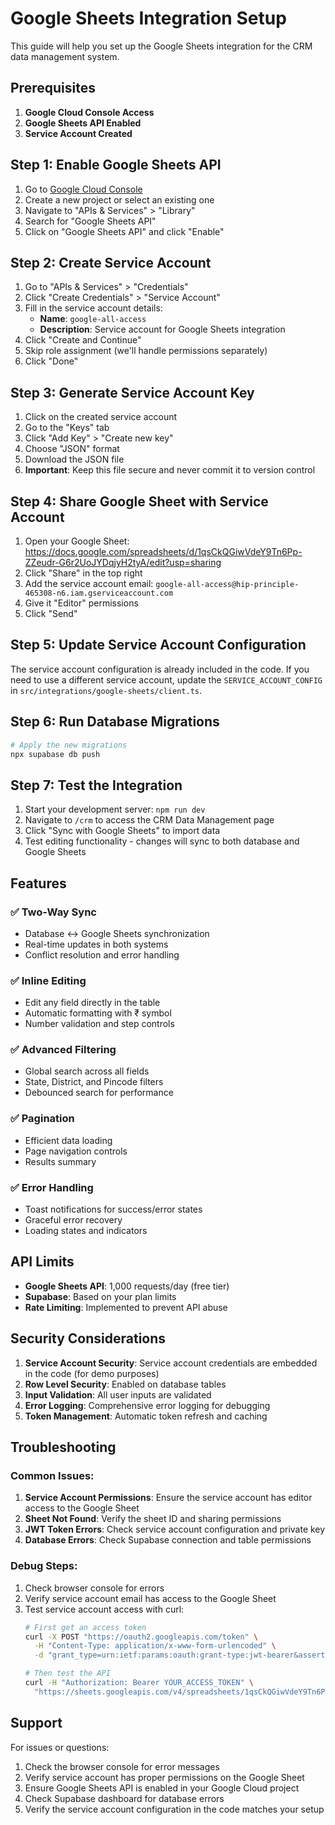 # Google Sheets Integration Setup

This guide will help you set up the Google Sheets integration for the CRM data management system.

## Prerequisites

1. **Google Cloud Console Access**
2. **Google Sheets API Enabled**
3. **Service Account Created**

## Step 1: Enable Google Sheets API

1. Go to [Google Cloud Console](https://console.cloud.google.com/)
2. Create a new project or select an existing one
3. Navigate to "APIs & Services" > "Library"
4. Search for "Google Sheets API"
5. Click on "Google Sheets API" and click "Enable"

## Step 2: Create Service Account

1. Go to "APIs & Services" > "Credentials"
2. Click "Create Credentials" > "Service Account"
3. Fill in the service account details:
   - **Name**: `google-all-access`
   - **Description**: Service account for Google Sheets integration
4. Click "Create and Continue"
5. Skip role assignment (we'll handle permissions separately)
6. Click "Done"

## Step 3: Generate Service Account Key

1. Click on the created service account
2. Go to the "Keys" tab
3. Click "Add Key" > "Create new key"
4. Choose "JSON" format
5. Download the JSON file
6. **Important**: Keep this file secure and never commit it to version control

## Step 4: Share Google Sheet with Service Account

1. Open your Google Sheet: https://docs.google.com/spreadsheets/d/1qsCkQGiwVdeY9Tn6Pp-ZZeudr-G6r2UoJYDqjyH2tyA/edit?usp=sharing
2. Click "Share" in the top right
3. Add the service account email: `google-all-access@hip-principle-465308-n6.iam.gserviceaccount.com`
4. Give it "Editor" permissions
5. Click "Send"

## Step 5: Update Service Account Configuration

The service account configuration is already included in the code. If you need to use a different service account, update the `SERVICE_ACCOUNT_CONFIG` in `src/integrations/google-sheets/client.ts`.

## Step 6: Run Database Migrations

```bash
# Apply the new migrations
npx supabase db push
```

## Step 7: Test the Integration

1. Start your development server: `npm run dev`
2. Navigate to `/crm` to access the CRM Data Management page
3. Click "Sync with Google Sheets" to import data
4. Test editing functionality - changes will sync to both database and Google Sheets

## Features

### ✅ **Two-Way Sync**
- Database ↔ Google Sheets synchronization
- Real-time updates in both systems
- Conflict resolution and error handling

### ✅ **Inline Editing**
- Edit any field directly in the table
- Automatic formatting with ₹ symbol
- Number validation and step controls

### ✅ **Advanced Filtering**
- Global search across all fields
- State, District, and Pincode filters
- Debounced search for performance

### ✅ **Pagination**
- Efficient data loading
- Page navigation controls
- Results summary

### ✅ **Error Handling**
- Toast notifications for success/error states
- Graceful error recovery
- Loading states and indicators

## API Limits

- **Google Sheets API**: 1,000 requests/day (free tier)
- **Supabase**: Based on your plan limits
- **Rate Limiting**: Implemented to prevent API abuse

## Security Considerations

1. **Service Account Security**: Service account credentials are embedded in the code (for demo purposes)
2. **Row Level Security**: Enabled on database tables
3. **Input Validation**: All user inputs are validated
4. **Error Logging**: Comprehensive error logging for debugging
5. **Token Management**: Automatic token refresh and caching

## Troubleshooting

### Common Issues:

1. **Service Account Permissions**: Ensure the service account has editor access to the Google Sheet
2. **Sheet Not Found**: Verify the sheet ID and sharing permissions
3. **JWT Token Errors**: Check service account configuration and private key
4. **Database Errors**: Check Supabase connection and table permissions

### Debug Steps:

1. Check browser console for errors
2. Verify service account email has access to the Google Sheet
3. Test service account access with curl:
   ```bash
   # First get an access token
   curl -X POST "https://oauth2.googleapis.com/token" \
     -H "Content-Type: application/x-www-form-urlencoded" \
     -d "grant_type=urn:ietf:params:oauth:grant-type:jwt-bearer&assertion=YOUR_JWT_TOKEN"
   
   # Then test the API
   curl -H "Authorization: Bearer YOUR_ACCESS_TOKEN" \
     "https://sheets.googleapis.com/v4/spreadsheets/1qsCkQGiwVdeY9Tn6Pp-ZZeudr-G6r2UoJYDqjyH2tyA/values/A:N"
   ```

## Support

For issues or questions:
1. Check the browser console for error messages
2. Verify service account has proper permissions on the Google Sheet
3. Ensure Google Sheets API is enabled in your Google Cloud project
4. Check Supabase dashboard for database errors
5. Verify the service account configuration in the code matches your setup 